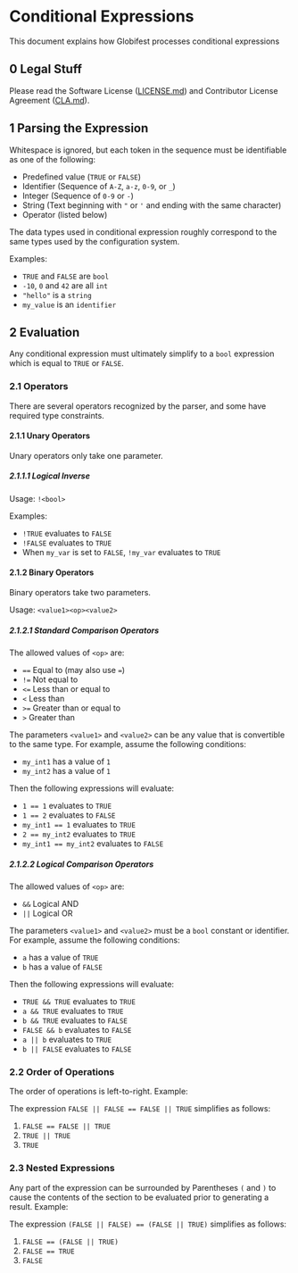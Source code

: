 # Conditional Expressions

This document explains how Globifest processes conditional expressions

## 0 Legal Stuff

Please read the Software License ([LICENSE.md](../LICENSE.md)) and Contributor License Agreement ([CLA.md](../CLA.md)).

## 1 Parsing the Expression

Whitespace is ignored, but each token in the sequence must be identifiable as one of the following:

* Predefined value (`TRUE` or `FALSE`)
* Identifier (Sequence of `A-Z`, `a-z`, `0-9`, or `_`)
* Integer (Sequence of `0-9` or `-`)
* String (Text beginning with `"` or `'` and ending with the same character)
* Operator (listed below)

The data types used in conditional expression roughly correspond to the same types used by the configuration system.

Examples:

* `TRUE` and `FALSE` are `bool`
* `-10`, `0` and `42` are all `int`
* `"hello"` is a `string`
* `my_value` is an `identifier`

## 2 Evaluation

Any conditional expression must ultimately simplify to a `bool` expression which is equal to `TRUE` or `FALSE`.

### 2.1 Operators

There are several operators recognized by the parser, and some have required type constraints.

#### 2.1.1 Unary Operators

Unary operators only take one parameter.

##### 2.1.1.1 Logical Inverse

Usage: `!<bool>`

Examples:

* `!TRUE` evaluates to `FALSE`
* `!FALSE` evaluates to `TRUE`
* When `my_var` is set to `FALSE`, `!my_var` evaluates to `TRUE`

#### 2.1.2 Binary Operators

Binary operators take two parameters.

Usage: `<value1><op><value2>`

##### 2.1.2.1 Standard Comparison Operators

The allowed values of `<op>` are:

* `==` Equal to (may also use `=`)
* `!=` Not equal to
* `<=` Less than or equal to
* `<` Less than
* `>=` Greater than or equal to
* `>` Greater than

The parameters `<value1>` and `<value2>` can be any value that is convertible to the same type.  For example, assume the following conditions:

* `my_int1` has a value of `1`
* `my_int2` has a value of `1`

Then the following expressions will evaluate:

* `1 == 1` evaluates to `TRUE`
* `1 == 2` evaluates to `FALSE`
* `my_int1 == 1` evaluates to `TRUE`
* `2 == my_int2` evaluates to `TRUE`
* `my_int1 == my_int2` evaluates to `FALSE`

##### 2.1.2.2 Logical Comparison Operators

The allowed values of `<op>` are:

* `&&` Logical AND
* `||` Logical OR

The parameters `<value1>` and `<value2>` must be a `bool` constant or identifier.  For example, assume the following conditions:

* `a` has a value of `TRUE`
* `b` has a value of `FALSE`

Then the following expressions will evaluate:

* `TRUE && TRUE` evaluates to `TRUE`
* `a && TRUE` evaluates to `TRUE`
* `b && TRUE` evaluates to `FALSE`
* `FALSE && b` evaluates to `FALSE`
* `a || b` evaluates to `TRUE`
* `b || FALSE` evaluates to `FALSE`

### 2.2 Order of Operations

The order of operations is left-to-right.  Example:

The expression `FALSE || FALSE == FALSE || TRUE` simplifies as follows:

1. `FALSE == FALSE || TRUE`
2. `TRUE || TRUE`
3. `TRUE`

### 2.3 Nested Expressions

Any part of the expression can be surrounded by Parentheses `(` and `)` to cause the contents of the section to be evaluated prior to generating a result.  Example:

The expression `(FALSE || FALSE) == (FALSE || TRUE)` simplifies as follows:

1. `FALSE == (FALSE || TRUE)`
2. `FALSE == TRUE`
3. `FALSE`
